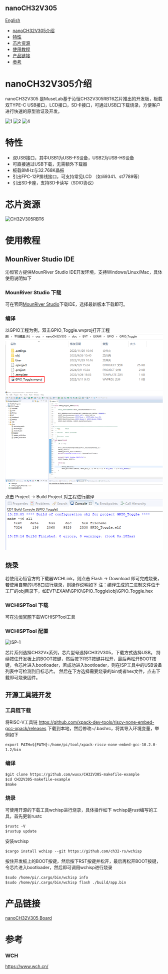 nanoCH32V305
-----------
[English](./README.md)

* [nanoCH32V305介绍](#nanoCH32V305介绍) 
* [特性](#特性)
* [芯片资源](#芯片资源)
* [使用教程](#使用教程)
* [产品链接](#产品链接)
* [参考](#参考)


# nanoCH32V305介绍
nanoCH32V305 是MuseLab基于沁恒CH32V305RBT6芯片推出的开发板，板载双TYPE-C USB接口，LCD接口，SD卡接口，可通过USB口下载烧录，方便客户进行快速的原型验证及开发。

![1](https://github.com/wuxx/nanoCH32V305/blob/master/doc/1.jpg)
![2](https://github.com/wuxx/nanoCH32V305/blob/master/doc/2.jpg)
![4](https://github.com/wuxx/nanoCH32V305/blob/master/doc/4.jpg)


# 特性
- 双USB接口，其中USB1为USB-FS设备，USB2为USB-HS设备
- 可直接通过USB下载，无需额外下载器
- 板载8MHz与32.768K晶振
- 引出FPC-12P排线接口，可支持常见LCD （如ili9341、st7789等）
- 引出SD卡座，支持SD卡读写（SDIO协议）

# 芯片资源
![CH32V305RBT6](https://github.com/wuxx/nanoCH32V305/blob/master/doc/CH32V305RBT6.png)

# 使用教程
## MounRiver Studio IDE
沁恒官方提供MounRiver Studio IDE开发环境，支持Windows/Linux/Mac，具体使用说明如下
 
### MounRiver Studio 下载
可在官网[MounRiver Studio](http://www.mounriver.com)下载IDE，选择最新版本下载即可。

### 编译
以GPIO工程为例，双击GPIO_Toggle.wvproj打开工程  
![MRS-1](https://github.com/wuxx/nanoCH32V305/blob/master/doc/MRS-1.png)
![MRS-2](https://github.com/wuxx/nanoCH32V305/blob/master/doc/MRS-2.png)  
点击 Project -> Build Project 对工程进行编译  
![MRS-3](https://github.com/wuxx/nanoCH32V305/blob/master/doc/MRS-3.png)


## 烧录
若使用沁恒官方的下载器WCHLink，则点击 Flash -> Download 即可完成烧录，若使用自带的USB口进行烧录，则操作说明如下
注：编译生成的二进制文件位于工厂的obj目录下，如EVT\EXAM\GPIO\GPIO_Toggle\obj\GPIO_Toggle.hex

### WCHISPTool 下载
可在[沁恒官网](https://www.wch.cn/downloads/WCHISPTool_Setup_exe.html)下载WCHISPTool工具

### WCHISPTool 配置
![ISP-1](https://github.com/wuxx/nanoCH32V305/blob/master/doc/ISP-1.png)

芯片系列选择CH32Vx系列，芯片型号选择CH32V305，下载方式选择USB。
持续按住开发板上的BOOT按键，然后按下RST按键并松开，最后再松开BOOT按键，令芯片进入bootloader，若成功进入bootloader，则在ISP工具中的USB设备列表中可检测到目标芯片。
然后在下方选择需要烧录的bin或者hex文件，点击下载即可烧录固件。

## 开源工具链开发
### 工具链下载

将RISC-V工具链 https://github.com/xpack-dev-tools/riscv-none-embed-gcc-xpack/releases 下载到本地，然后修改~/.bashrc，将其导入环境变量，举例如下
```
export PATH=${PATH}:/home/pi/tool/xpack-riscv-none-embed-gcc-10.2.0-1.2/bin
```

### 编译
```
$git clone https://github.com/wuxx/CH32V305-makefile-example
$cd CH32V305-makefile-example
$make
```

### 烧录
可使用开源的下载工具wchisp进行烧录，具体操作如下
wchisp是rust编写的工具，首先更新rustc
```
$rustc -V
$rustup update
```

安装wchisp
```
$cargo install wchisp --git https://github.com/ch32-rs/wchisp
```

按住开发板上的BOOT按键，然后按下RST按键并松开，最后再松开BOOT按键，令芯片进入bootloader，然后即可调用wchisp进行烧录
```
$sudo /home/pi/.cargo/bin/wchisp info
$sudo /home/pi/.cargo/bin/wchisp flash ./build/app.bin
```

# 产品链接
[nanoCH32V305 Board](https://item.taobao.com/item.htm?spm=a1z10.3-c.w4002-21349689064.10.516b773dX0i6on&id=693917864064)

# 参考
### WCH
https://www.wch.cn/

